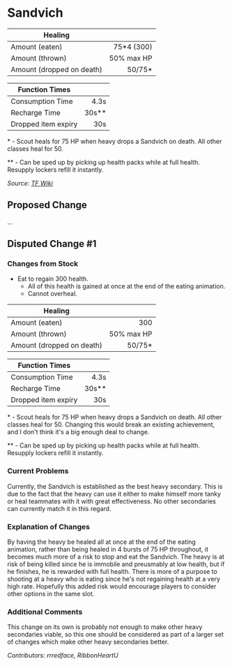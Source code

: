 # Sandvich

| Healing                   |            |
|---------------------------|-----------:|
| Amount (eaten)            | 75*4 (300) |
| Amount (thrown)           | 50% max HP |
| Amount (dropped on death) |    50/75\* |

| Function Times      |          |
|---------------------|---------:|
| Consumption Time    |     4.3s |
| Recharge Time       |  30s\*\* |
| Dropped item expiry |      30s |

\* - Scout heals for 75 HP when heavy drops a Sandvich on death. All other classes heal for 50.

\*\* - Can be sped up by picking up health packs while at full health. Resupply lockers refill it instantly.

*Source: [TF Wiki](https://wiki.teamfortress.com/wiki/Sandvich)*

## Proposed Change
...

## Disputed Change #1

### Changes from Stock

* Eat to regain 300 health.
    * All of this health is gained at once at the end of the eating animation.
    * Cannot overheal.

| Healing                   |            |
|---------------------------|-----------:|
| Amount (eaten)            |        300 |
| Amount (thrown)           | 50% max HP |
| Amount (dropped on death) |    50/75\* |

| Function Times      |          |
|---------------------|---------:|
| Consumption Time    |     4.3s |
| Recharge Time       |  30s\*\* |
| Dropped item expiry |      30s |

\* - Scout heals for 75 HP when heavy drops a Sandvich on death. All other classes heal for 50. Changing this would break an existing achievement, and I don't think it's a big enough deal to change.

\*\* - Can be sped up by picking up health packs while at full health. Resupply lockers refill it instantly.

### Current Problems
Currently, the Sandvich is established as the best heavy secondary. This is due to the fact that the heavy can use it either to make himself more tanky or heal teammates with it with great effectiveness. No other secondaries can currently match it in this regard.

### Explanation of Changes
By having the heavy be healed all at once at the end of the eating animation, rather than being healed in 4 bursts of 75 HP throughout, it becomes much more of a risk to stop and eat the Sandvich. The heavy is at risk of being killed since he is immobile and preusmably at low health, but if he finishes, he is rewarded with full health. There is more of a purpose to shooting at a heavy who is eating since he's not regaining health at a very high rate. Hopefully this added risk would encourage players to consider other options in the same slot.

### Additional Comments
This change on its own is probably not enough to make other heavy secondaries viable, so this one should be considered as part of a larger set of changes which make other heavy secondaries better.

*Contributors: rrredface, RibbonHeartU*
